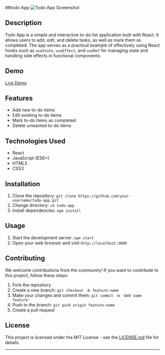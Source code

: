 ##todo App
![Todo App Screenshot](src/assets/todo_app_screenshot.png)


 

## Description

Todo App is a simple and interactive to-do list application built with React. It allows users to add, edit, and delete tasks, as well as mark them as completed. The app serves as a practical example of effectively using React hooks such as `useState`, `useEffect`, and `useRef` for managing state and handling side effects in functional components.

## Demo

[Live Demo](https://elite-featured-todo.netlify.app/) 

## Features

- Add new to-do items
- Edit existing to-do items
- Mark to-do items as completed
- Delete unwanted to-do items

## Technologies Used

- React
- JavaScript (ES6+)
- HTML5
- CSS3


## Installation

1. Clone the repository: `git clone https://github.com/your-username/todo-app.git`
2. Change directory: `cd todo-app`
3. Install dependencies: `npm install`

## Usage

1. Start the development server: `npm start`
2. Open your web browser and visit `http://localhost:3000`

<!-- Include additional usage instructions if needed -->

## Contributing

We welcome contributions from the community! If you want to contribute to this project, follow these steps:

1. Fork the repository
2. Create a new branch: `git checkout -b feature-name`
3. Make your changes and commit them: `git commit -m 'Add some feature'`
4. Push to the branch: `git push origin feature-name`
5. Create a pull request

## License

This project is licensed under the MIT License - see the [LICENSE.md](LICENSE.md) file for details.


---

